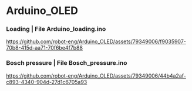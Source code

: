 # Arduino_OLED
### Loading | File Arduino_loading.ino
https://github.com/robot-eng/Arduino_OLED/assets/79349006/f9035907-70b8-415d-aa71-70f6be4f7b88

### Bosch pressure | File Bosch_pressure.ino
https://github.com/robot-eng/Arduino_OLED/assets/79349006/44b4a2af-c893-4340-904d-27d1c6705a93

